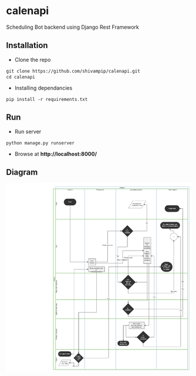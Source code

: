 # calenapi
Scheduling Bot backend using Django Rest Framework


## Installation

* Clone the repo
```
git clone https://github.com/shivampip/calenapi.git
cd calenapi
```

* Installing dependancies
```
pip install -r requirements.txt
```

## Run

* Run server
```
python manage.py runserver
```

* Browse at **http://localhost:8000/**




## Diagram

![Scheduling flow](raw/VSchedule.png)
